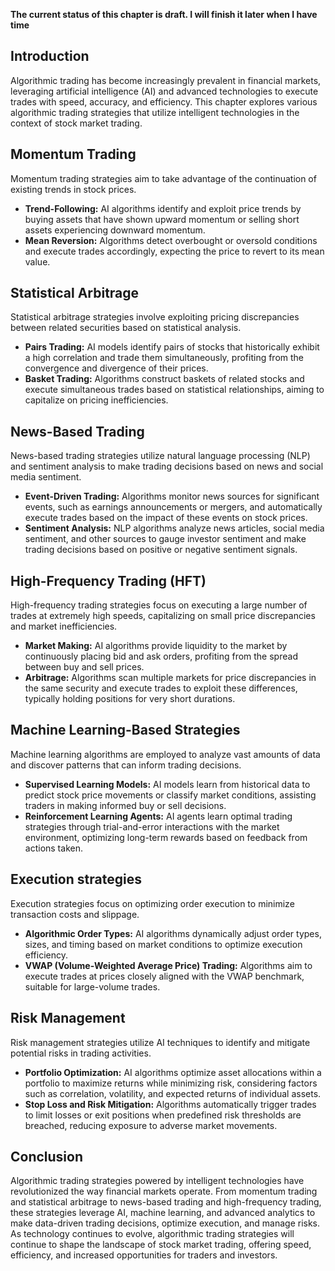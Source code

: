 **The current status of this chapter is draft. I will finish it later when I have time**

Introduction
------------

Algorithmic trading has become increasingly prevalent in financial markets, leveraging artificial intelligence (AI) and advanced technologies to execute trades with speed, accuracy, and efficiency. This chapter explores various algorithmic trading strategies that utilize intelligent technologies in the context of stock market trading.

Momentum Trading
----------------

Momentum trading strategies aim to take advantage of the continuation of existing trends in stock prices.

* **Trend-Following:** AI algorithms identify and exploit price trends by buying assets that have shown upward momentum or selling short assets experiencing downward momentum.
* **Mean Reversion:** Algorithms detect overbought or oversold conditions and execute trades accordingly, expecting the price to revert to its mean value.

Statistical Arbitrage
---------------------

Statistical arbitrage strategies involve exploiting pricing discrepancies between related securities based on statistical analysis.

* **Pairs Trading:** AI models identify pairs of stocks that historically exhibit a high correlation and trade them simultaneously, profiting from the convergence and divergence of their prices.
* **Basket Trading:** Algorithms construct baskets of related stocks and execute simultaneous trades based on statistical relationships, aiming to capitalize on pricing inefficiencies.

News-Based Trading
------------------

News-based trading strategies utilize natural language processing (NLP) and sentiment analysis to make trading decisions based on news and social media sentiment.

* **Event-Driven Trading:** Algorithms monitor news sources for significant events, such as earnings announcements or mergers, and automatically execute trades based on the impact of these events on stock prices.
* **Sentiment Analysis:** NLP algorithms analyze news articles, social media sentiment, and other sources to gauge investor sentiment and make trading decisions based on positive or negative sentiment signals.

High-Frequency Trading (HFT)
----------------------------

High-frequency trading strategies focus on executing a large number of trades at extremely high speeds, capitalizing on small price discrepancies and market inefficiencies.

* **Market Making:** AI algorithms provide liquidity to the market by continuously placing bid and ask orders, profiting from the spread between buy and sell prices.
* **Arbitrage:** Algorithms scan multiple markets for price discrepancies in the same security and execute trades to exploit these differences, typically holding positions for very short durations.

Machine Learning-Based Strategies
---------------------------------

Machine learning algorithms are employed to analyze vast amounts of data and discover patterns that can inform trading decisions.

* **Supervised Learning Models:** AI models learn from historical data to predict stock price movements or classify market conditions, assisting traders in making informed buy or sell decisions.
* **Reinforcement Learning Agents:** AI agents learn optimal trading strategies through trial-and-error interactions with the market environment, optimizing long-term rewards based on feedback from actions taken.

Execution strategies
--------------------

Execution strategies focus on optimizing order execution to minimize transaction costs and slippage.

* **Algorithmic Order Types:** AI algorithms dynamically adjust order types, sizes, and timing based on market conditions to optimize execution efficiency.
* **VWAP (Volume-Weighted Average Price) Trading:** Algorithms aim to execute trades at prices closely aligned with the VWAP benchmark, suitable for large-volume trades.

Risk Management
---------------

Risk management strategies utilize AI techniques to identify and mitigate potential risks in trading activities.

* **Portfolio Optimization:** AI algorithms optimize asset allocations within a portfolio to maximize returns while minimizing risk, considering factors such as correlation, volatility, and expected returns of individual assets.
* **Stop Loss and Risk Mitigation:** Algorithms automatically trigger trades to limit losses or exit positions when predefined risk thresholds are breached, reducing exposure to adverse market movements.

Conclusion
----------

Algorithmic trading strategies powered by intelligent technologies have revolutionized the way financial markets operate. From momentum trading and statistical arbitrage to news-based trading and high-frequency trading, these strategies leverage AI, machine learning, and advanced analytics to make data-driven trading decisions, optimize execution, and manage risks. As technology continues to evolve, algorithmic trading strategies will continue to shape the landscape of stock market trading, offering speed, efficiency, and increased opportunities for traders and investors.

